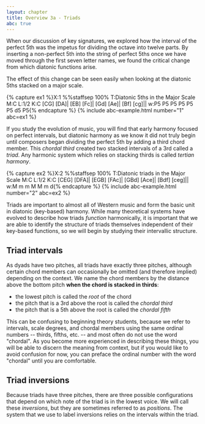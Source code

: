 ```yaml
---
layout: chapter
title: Overview 3a - Triads
abc: true
---
```


When our discussion of key signatures, we explored how the interval of the perfect 5th was the impetus for dividing the octave into twelve parts. By inserting a non-perfect 5th into the string of perfect 5ths once we have moved through the first seven letter names, we found the critical change from which diatonic functions arise. 

The effect of this change can be seen easily when looking at the diatonic 5ths stacked on a major scale.

{% capture ex1 %}X:1
%%staffsep 100%
T:Diatonic 5ths in the Major Scale
M:C
L:1/2
K:C
[CG] [DA]| [EB] [Fc]| [Gd] [Ae]| [Bf] [cg]||
w:P5 P5 P5 P5 P5 P5 d5 P5{% endcapture %}
{% include abc-example.html number="1" abc=ex1 %}

If you study the evolution of music, you will find that early harmony focused on perfect intervals, but diatonic harmony as we know it did not truly begin until composers began dividing the perfect 5th by adding a third chord member. This *chordal third* created two stacked intervals of a 3rd called a *triad*. Any harmonic system which relies on stacking thirds is called *tertian harmony*.

{% capture ex2 %}X:2
%%staffsep 100%
T:Diatonic triads in the Major Scale
M:C
L:1/2
K:C
[CEG] [DFA]| [EGB] [FAc]| [GBd] [Ace]| [Bdf] [ceg]||
w:M m m M M m d{% endcapture %}
{% include abc-example.html number="2" abc=ex2 %}

Triads are important to almost all of Western music and form the basic unit in diatonic (key-based) harmony. While many theoretical systems have evolved to describe how triads *function* harmonically, it is important that we are able to identify the structure of triads themselves independent of their key-based functions, so we will begin by studying their intervallic structure.

## Triad intervals

As dyads have two pitches, all triads have exactly three pitches, although certain chord members can occasionally be omitted (and therefore implied) depending on the context. We name the chord members by the distance above the bottom pitch **when the chord is stacked in thirds**:
- the lowest pitch is called the *root* of the chord
- the pitch that is a 3rd above the root is called the *chordal third*
- the pitch that is a 5th above the root is called the *chordal fifth*

This can be confusing to beginning theory students, because we refer to intervals, scale degrees, and chordal members using the same ordinal numbers -- thirds, fifths, etc. -- and most often do not use the word "chordal". As you become more experienced in describing these things, you will be able to discern the meaning from context, but if you would like to avoid confusion for now, you can preface the ordinal number with the word "chordal" until you are comfortable. 

## Triad inversions

Because triads have three pitches, there are three possible configurations that depend on which note of the triad is in the lowest voice. We will call these *inversions*, but they are sometimes referred to as *positions*. The system that we use to label inversions relies on the intervals within the triad.